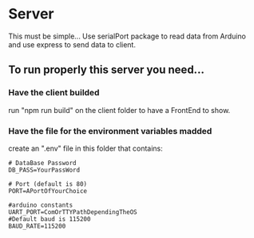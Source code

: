 # Server

This must be simple...
Use serialPort package to read data from Arduino and use express to send data to client.

## To run properly this server you need... 
### Have the client builded

run "npm run build" on the client folder to have a FrontEnd to show.

### Have the file for the environment variables madded 

create an ".env" file in this folder that contains:
```
# DataBase Password
DB_PASS=YourPassWord

# Port (default is 80)
PORT=APortOfYourChoice

#arduino constants
UART_PORT=ComOrTTYPathDependingTheOS
#Default baud is 115200
BAUD_RATE=115200
```